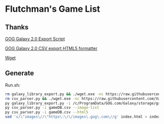 # Flutchman's Game List

## Thanks

[GOG Galaxy 2.0 Export Script](https://github.com/AB1908/GOG-Galaxy-Export-Script)

[GOG Galaxy 2.0 CSV export HTML5 formatter](https://github.com/Varstahl/GOG-Galaxy-HTML5-exporter)

[Wget](http://gnuwin32.sourceforge.net/packages/wget.htm)

## Generate

Run.sh:
```bash
rm galaxy_library_export.py && ./wget.exe -nc https://raw.githubusercontent.com/AB1908/GOG-Galaxy-Export-Script/master/galaxy_library_export.py
rm csv_parser.py && ./wget.exe -nc https://raw.githubusercontent.com/Varstahl/GOG-Galaxy-HTML5-exporter/master/csv_parser.py
py galaxy_library_export.py -i /c/ProgramData/GOG.com/Galaxy/storage/galaxy-2.0.db -a
py csv_parser.py -i gameDB.csv --image-list
py csv_parser.py -i gameDB.csv --html5
sed 's/\"images\//\"https\:\/\/images\.gog\.com\//g' index.html > index.html.tmp && sed 's/\.webp\"/\.webp\?namespace\=gamesdb\"/g' index.html.tmp > index.html && rm index.html.tmp
```
